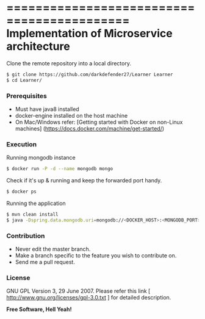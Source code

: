 ===========================================
Implementation of Microservice architecture
===========================================

Clone the remote repository into a local directory.

```sh
$ git clone https://github.com/darkdefender27/Learner Learner
$ cd Learner/
```


### Prerequisites

* Must have java8 installed
* docker-engine installed on the host machine
* On Mac/Windows refer: [Getting started with Docker on non-Linux machines] (https://docs.docker.com/machine/get-started/)


### Execution

Running mongodb instance

```sh
$ docker run -P -d --name mongodb mongo
```

Check if it's up & running and keep the forwarded port handy.

```sh
$ docker ps
```

Running the application

```sh
$ mvn clean install
$ java -Dspring.data.mongodb.uri=mongodb://<DOCKER_HOST>:<MONGODB_PORT>/<DB_NAME> -jar target/learner-service-0.0.1-SNAPSHOT.jar
````


### Contribution

* Never edit the master branch.
* Make a branch specific to the feature you wish to contribute on.
* Send me a pull request.


### License

GNU GPL Version 3, 29 June 2007.
Please refer this link [ http://www.gnu.org/licenses/gpl-3.0.txt ]
for detailed description.



**Free Software, Hell Yeah!**
